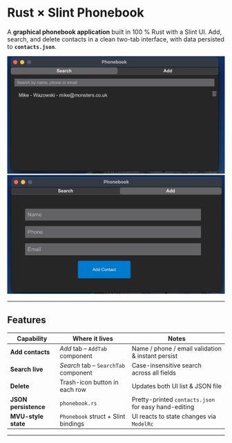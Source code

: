 # Rust × Slint Phonebook

A **graphical phonebook application** built in 100 % Rust with a Slint UI.
Add, search, and delete contacts in a clean two-tab interface, with data
persisted to **`contacts.json`**.

<div align="center">
  <img src="docs/Screenshot_1.png" width="620" alt="Phonebook screenshot 1">
  <img src="docs/Screenshot_2.png" width="620" alt="Phonebook screenshot 2">
</div>

---

## Features

| Capability           | Where it lives                       | Notes                                                |
| -------------------- | ------------------------------------ | ---------------------------------------------------- |
| **Add contacts**     | _Add_ tab – `AddTab` component       | Name / phone / email validation & instant persist    |
| **Search live**      | _Search_ tab – `SearchTab` component | Case-insensitive search across all fields            |
| **Delete**           | Trash-icon button in each row        | Updates both UI list & JSON file                     |
| **JSON persistence** | `phonebook.rs`                       | Pretty-printed `contacts.json` for easy hand-editing |
| **MVU-style state**  | `Phonebook` struct + Slint bindings  | UI reacts to state changes via `ModelRc`             |

---
